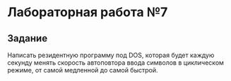 # Лабораторная работа №7

## Задание

Написать резидентную программу под DOS, которая будет каждую секунду менять
скорость автоповтора ввода символов в циклическом режиме, от самой медленной до
самой быстрой.
